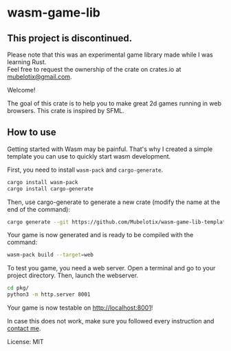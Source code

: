 # wasm-game-lib

## This project is discontinued.

Please note that this was an experimental game library made while I was learning Rust.  
Feel free to request the ownership of the crate on crates.io at [mubelotix@gmail.com](mailto:mubelotix@gmail.com).

Welcome!

The goal of this crate is to help you to make great 2d games running in web browsers.
This crate is inspired by SFML.

## How to use

Getting started with Wasm may be painful.
That's why I created a simple template you can use to quickly start wasm development.

First, you need to install `wasm-pack` and `cargo-generate`.

```sh
cargo install wasm-pack
cargo install cargo-generate
```

Then, use cargo-generate to generate a new crate (modify the name at the end of the command):

```sh
cargo generate --git https://github.com/Mubelotix/wasm-game-lib-template --name amazing-game
```

Your game is now generated and is ready to be compiled with the command:

```sh
wasm-pack build --target=web
```

To test you game, you need a web server.
Open a terminal and go to your project directory.
Then, launch the webserver.

```sh
cd pkg/
python3 -m http.server 8001
```

Your game is now testable on [http://localhost:8001](http://localhost:8001)!

In case this does not work, make sure you followed every instruction and [contact me](mailto:mubelotix@gmail.com).

License: MIT
